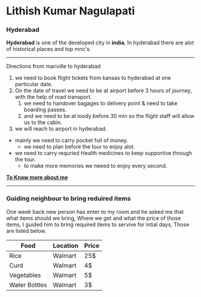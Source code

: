 # Lithish Kumar Nagulapati
### Hyderabad
**Hyderabad** is one of the developed city in **india**, In hyderabad there are alot of historical places and top mnc's.
****
Directions from mariville to hyderabad

1. we need to book flight tickets from kansas to hyderabad at one perticular date.
2. On the date of travel we need to be at airport before 3 hours of journey, with the help of road transport.
    1. we need to handover bagages to delivery point & need to take boarding passes.
    2. and we need to be at loody before 30 min so the flight staff will allow us to the cabin.
3. we will reach to airport in hyderabad.

* mainly we need to carry pocket full of money.
    * we need to plan before the tour to enjoy alot.
* we need to carry requried Health medicines to keep supportive through the tour.
    * to make more memories we neeed to enjoy every second.

**[To Know more about me](AboutMe.md)**
****
### Guiding neighbour to bring reduired items
 One week back new person has enter to my room and he asked me that what items should we bring, Where we get and what the price of those items, I guided him to bring required items to servive for intial days, Those are listed below.

|Food |Location |Price|
|---|---|---| 
|Rice|Walmart|25$|
|Curd|Walmart|4$|
|Vegetables|Walmart|5$|
|Water Bottles|Walmart|3$|
 